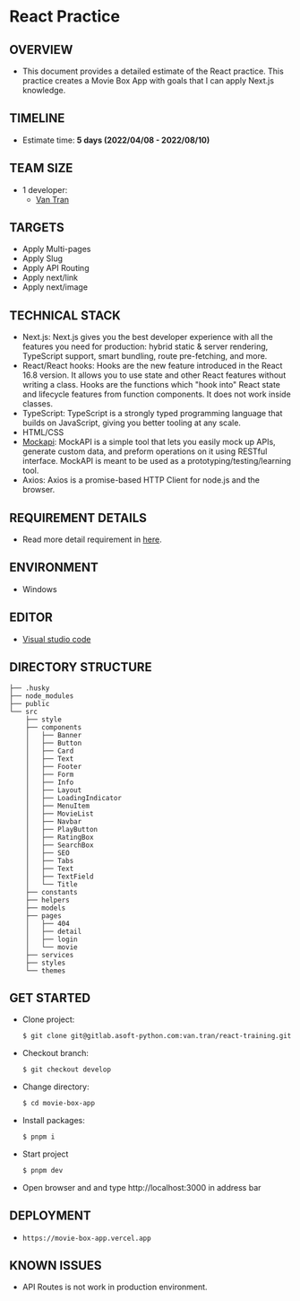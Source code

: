 # React Practice

## OVERVIEW

- This document provides a detailed estimate of the React practice. This practice creates a Movie Box App with goals that I can apply Next.js knowledge.

## TIMELINE

- Estimate time: **5 days (2022/04/08 - 2022/08/10)**

## TEAM SIZE

- 1 developer:
  - [Van Tran](van.tran@asnet.com.vn)

## TARGETS

- Apply Multi-pages
- Apply Slug
- Apply API Routing
- Apply next/link
- Apply next/image

## TECHNICAL STACK

- Next.js: Next.js gives you the best developer experience with all the features you need for production: hybrid static & server rendering, TypeScript support, smart bundling, route pre-fetching, and more.
- React/React hooks: Hooks are the new feature introduced in the React 16.8 version. It allows you to use state and other React features without writing a class. Hooks are the functions which "hook into" React state and lifecycle features from function components. It does not work inside classes.
- TypeScript: TypeScript is a strongly typed programming language that builds on JavaScript, giving you better tooling at any scale.
- HTML/CSS
- [Mockapi](https://mockapi.io/): MockAPI is a simple tool that lets you easily mock up APIs, generate custom data, and preform operations on it using RESTful interface. MockAPI is meant to be used as a prototyping/testing/learning tool.
- Axios: Axios is a promise-based HTTP Client for node.js and the browser.

## REQUIREMENT DETAILS

- Read more detail requirement in [here](https://docs.google.com/document/d/1EMusyZLScN4POSMZO7hh8WOhflCAjUpjdtanIeFusHg/edit?usp=sharing).

## ENVIRONMENT

- Windows

## EDITOR

- [Visual studio code](https://code.visualstudio.com)

## DIRECTORY STRUCTURE

```
├── .husky
├── node_modules
├── public
└── src
    ├── style
    ├── components
    │   ├── Banner
    │   ├── Button
    │   ├── Card
    │   ├── Text
    │   ├── Footer
    │   ├── Form
    │   ├── Info
    │   ├── Layout
    │   ├── LoadingIndicator
    │   ├── MenuItem
    │   ├── MovieList
    │   ├── Navbar
    │   ├── PlayButton
    │   ├── RatingBox
    │   ├── SearchBox
    │   ├── SEO
    │   ├── Tabs
    │   ├── Text
    │   ├── TextField
    │   └── Title
    ├── constants
    ├── helpers
    ├── models
    ├── pages
    │   ├── 404
    │   ├── detail
    │   ├── login
    │   └── movie
    ├── services
    ├── styles
    └── themes

```

## GET STARTED

- Clone project:

  ```bash
  $ git clone git@gitlab.asoft-python.com:van.tran/react-training.git
  ```

- Checkout branch:

  ```bash
  $ git checkout develop
  ```

- Change directory:

  ```bash
  $ cd movie-box-app
  ```

- Install packages:

  ```bash
  $ pnpm i
  ```

- Start project

  ```bash
  $ pnpm dev
  ```

- Open browser and and type http://localhost:3000 in address bar

## DEPLOYMENT

- `https://movie-box-app.vercel.app`

## KNOWN ISSUES

- API Routes is not work in production environment.
